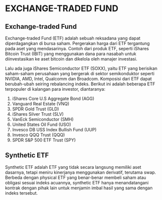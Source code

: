 # EXCHANGE-TRADED FUND

## Exchange-traded Fund

Exchange-traded Fund (ETF) adalah sebuah reksadana yang dapat diperdagangkan di bursa saham. Pergerakan harga dari ETF tergantung pada aset yang mendasarinya. Contoh dari produk ETF, seperti iShares Bitcoin Trust (IBIT) yang menggunakan dana para nasabah untuk diinvestasikan ke aset bitcoin dan dikelola oleh manajer investasi.

Lalu ada juga iShares Semiconductor ETF (SOXX), yaitu ETF yang berisikan saham-saham perusahaan yang bergerak di sektor semikonduktor seperti NVIDIA, AMD, Intel, Qualcomm dan Broadcom. Komposisi dari ETF dapat berubah-ubah seiring rebalancing indeks. Berikut ini adalah beberapa ETF terpopuler di kalangan para investor, diantaranya:

1. iShares Core U.S Aggregate Bond (AGG)
2. Vanguard Real Estate (VNQ)
3. SPDR Gold Trust (GLD)
4. iShares Silver Trust (SLV)
5. VanEck Semiconductor (SMH)
6. United States Oil Fund (USO)
7. Invesco DB USS Index Bullish Fund (UUP)
8. Invesco QQQ Trust (QQQ)
9. SPDR S&P 500 ETF Trust (SPY)

## Synthetic ETF

Synthetic ETF adalah ETF yang tidak secara langsung memiliki aset dasarnya, tetapi meniru kinerjanya menggunakan derivatif, terutama swap. Berbeda dengan physical ETF yang benar-benar membeli saham atau obligasi sesuai indeks acuannya, synthetic ETF hanya menandatangani kontrak dengan pihak lain untuk menjamin imbal hasil yang sama dengan indeks tersebut.
